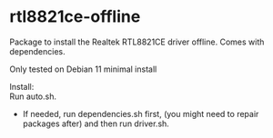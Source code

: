 # rtl8821ce-offline </br>

Package to install the Realtek RTL8821CE driver offline. Comes with dependencies. </br>

Only tested on Debian 11 minimal install </br>

Install: </br>
Run auto.sh. </br>
 - If needed, run dependencies.sh first, (you might need to repair packages after) and then run driver.sh. </br>
